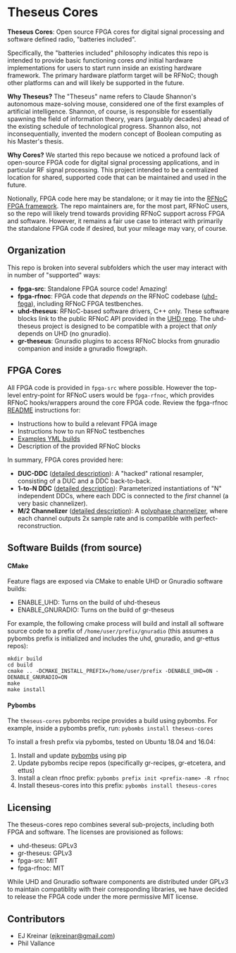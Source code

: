 # Theseus Cores

**Theseus Cores**: Open source FPGA cores for digital signal processing and software defined radio, "batteries included".

Specifically, the "batteries included" philosophy indicates this repo is intended to provide basic functioning cores *and* initial hardware implementations for users to start runn inside an existing hardware framework. The primary hardware platform target will be RFNoC; though other platforms can and will likely be supported in the future.

**Why Theseus?** The "Theseus" name refers to Claude Shannon's autonomous maze-solving mouse, considered one of the first examples of artificial intelligence. Shannon, of course, is responsible for essentially spawning the field of information theory, years (arguably decades) ahead of the existing schedule of technological progress. Shannon also, not inconsequentially, invented the modern concept of Boolean computing as his Master's thesis.

**Why Cores?** We started this repo because we noticed a profound lack of open-source FPGA code for digital signal processing applications, and in particular RF signal processing. This project intended to be a centralized location for shared, supported code that can be maintained and used in the future.

Notionally, FPGA code here may be standalone; or it may tie into the [RFNoC
FPGA framework](https://www.ettus.com/sdr-software/detail/rf-network-on-chip).
The repo maintainers are, for the most part, RFNoC users, so the repo will
likely trend towards providing RFNoC support across FPGA and software. However,
it remains a fair use case to interact with primarily the standalone FPGA
code if desired, but your mileage may vary, of course.

## Organization

This repo is broken into several subfolders which the user may interact with
in number of "supported" ways:

- **fpga-src**: Standalone FPGA source code! Amazing!
- **fpga-rfnoc**: FPGA code that *depends on* the RFNoC codebase
([uhd-fpga](https://github.com/ettusresearch/fpga)), including RFNoC
FPGA testbenches.
- **uhd-theseus**: RFNoC-based software drivers, C++ only. These software blocks
link to the public RFNoC API provided in the [UHD repo](https://github.com/ettusresearch/fpga).
The uhd-theseus project is designed to be compatible with a project that
*only* depends on UHD (no gnuradio).
- **gr-theseus**: Gnuradio plugins to access RFNoC blocks from gnuradio companion
and inside a gnuradio flowgraph.

## FPGA Cores

All FPGA code is provided in `fpga-src` where possible. However the top-level entry-point for RFNoC users would be `fpga-rfnoc`, which provides RFNoC hooks/wrappers around the core FPGA code. Review the fpga-rfnoc [README](./fpga-rfnoc/README.md) instructions for:
  - Instructions how to build a relevant FPGA image
  - Instructions how to run RFNoC testbenches
  - [Examples YML builds](./fpga-rfnoc/examples)
  - Description of the provided RFNoC blocks

In summary, FPGA cores provided here:
   - **DUC-DDC** ([detailed description](./fpga-rfnoc/README.md#dsp-utilsnoc_block_ducddcv)): A "hacked" rational resampler, consisting of a DUC and a DDC back-to-back.
   - **1-to-N DDC** ([detailed description](./fpga-rfnoc/README.md#dsp-utilsnoc_block_ddc_1_to_n)): Parameterized instantiations of "N" independent DDCs, where each DDC is connected to the *first* channel (a very basic channelizer).
   - **M/2 Channelizer** ([detailed description](./fpga-rfnoc/README.md#m2_channelizernoc_block_channelizerv)): A [polyphase channelizer](https://pubs.gnuradio.org/index.php/grcon/article/view/18), where each channel outputs 2x sample rate and is compatible with perfect-reconstruction.

## Software Builds (from source)

#### CMake

Feature flags are exposed via CMake to enable UHD or Gnuradio software builds:

- ENABLE_UHD: Turns on the build of uhd-theseus
- ENABLE_GNURADIO: Turns on the build of gr-theseus

For example, the following cmake process will build and install all software
source code to a prefix of `/home/user/prefix/gnuradio` (this assumes a
pybombs prefix is initialized and includes the uhd, gnuradio, and gr-ettus
repos):

```
mkdir build
cd build
cmake .. -DCMAKE_INSTALL_PREFIX=/home/user/prefix -DENABLE_UHD=ON -DENABLE_GNURADIO=ON
make
make install
```

#### Pybombs

The `theseus-cores` pybombs recipe provides a build using pybombs. For example, inside a pybombs prefix, run: `pybombs install theseus-cores`

To install a fresh prefix via pybombs, tested on Ubuntu 18.04 and 16.04:
1. Install and update [pybombs](https://github.com/gnuradio/pybombs) using pip
2. Update pybombs recipe repos (specifically gr-recipes, gr-etcetera, and ettus)
3. Install a clean rfnoc prefix: `pybombs prefix init <prefix-name> -R rfnoc`
4. Install theseus-cores into this prefix: `pybombs install theseus-cores`

## Licensing

The theseus-cores repo combines several sub-projects, including both FPGA and software. The licenses are provisioned as follows:

- uhd-theseus: GPLv3
- gr-theseus: GPLv3
- fpga-src: MIT
- fpga-rfnoc: MIT

While UHD and Gnuradio software components are distributed under GPLv3 to maintain compatiblity with their corresponding libraries, we have decided to release the FPGA code under the more permissive MIT license.

## Contributors

- EJ Kreinar (ejkreinar@gmail.com)
- Phil Vallance
